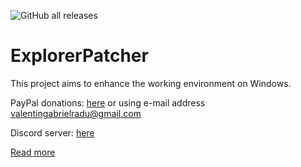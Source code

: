 ![GitHub all releases](https://img.shields.io/github/downloads/indiff/ExplorerPatcher/total)

# ExplorerPatcher
This project aims to enhance the working environment on Windows.

PayPal donations: [here](https://www.paypal.com/donate?business=valentingabrielradu%40gmail.com&no_recurring=0&item_name=ExplorerPatcher&currency_code=EUR) or using e-mail address valentingabrielradu@gmail.com

Discord server: [here](https://discord.gg/gsPcfqHTD2)

[Read more](https://github.com/valinet/ExplorerPatcher/wiki)
